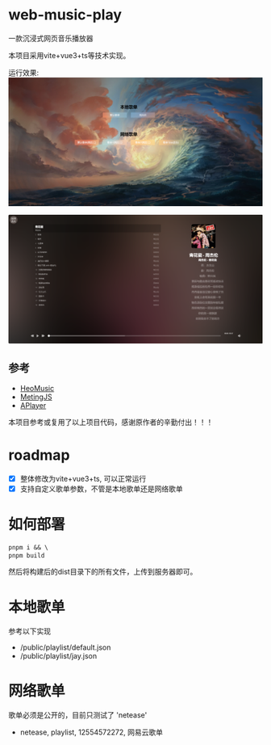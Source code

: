 # web-music-play
一款沉浸式网页音乐播放器

本项目采用vite+vue3+ts等技术实现。

运行效果:
![首页](screenshot/home-page.png)

![播放器](screenshot/player.png)

## 参考
- [HeoMusic](https://github.com/zhheo/HeoMusic)
- [MetingJS](https://github.com/metowolf/MetingJS)
- [APlayer](https://github.com/DIYgod/APlayer)

本项目参考或复用了以上项目代码，感谢原作者的辛勤付出！！！

# roadmap
- [x] 整体修改为vite+vue3+ts, 可以正常运行
- [x] 支持自定义歌单参数，不管是本地歌单还是网络歌单

# 如何部署
```shell
pnpm i && \
pnpm build
```
然后将构建后的dist目录下的所有文件，上传到服务器即可。

# 本地歌单
参考以下实现
- /public/playlist/default.json
- /public/playlist/jay.json

# 网络歌单
歌单必须是公开的，目前只测试了 'netease'
- netease, playlist, 12554572272, 网易云歌单
